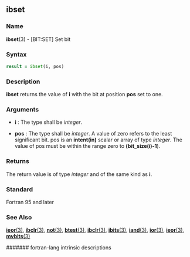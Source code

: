 ## ibset
### __Name__

__ibset__(3) - \[BIT:SET\] Set bit


### __Syntax__
```fortran
result = ibset(i, pos)
```
### __Description__

__ibset__ returns the value of __i__ with the bit at position __pos__ set to one.

### __Arguments__

  - __i__
    : The type shall be _integer_.

  - __pos__
    : The type shall be _integer_. A value of zero refers to the least
    significant bit. pos is an __intent(in)__ scalar or array of type
    _integer_. The value of pos must be within the range zero to
    __(bit\_size(i)-1__).

### __Returns__

The return value is of type _integer_ and of the same kind as __i__.

### __Standard__

Fortran 95 and later

### __See Also__

[__ieor__(3)](IEOR), 
[__ibclr__(3)](IBCLR),
[__not__(3)](NOT),
[__btest__(3)](BTEST),
[__ibclr__(3)](IBCLR),
[__ibits__(3)](IBITS),
[__iand__(3)](IAND),
[__ior__(3)](IOR),
[__ieor__(3)](IEOR),
[__mvbits__(3)](MVBITS)

####### fortran-lang intrinsic descriptions
